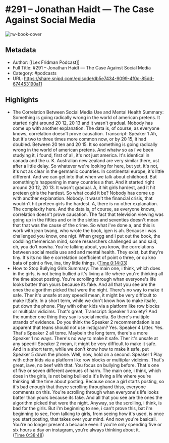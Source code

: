 # #291 – Jonathan Haidt —  The Case Against Social Media

![rw-book-cover](https://images.weserv.nl/?url=https%3A%2F%2Flexfridman.com%2Fwordpress%2Fwp-content%2Fuploads%2Fpowerpress%2Fartwork_3000-230.png&w=100&h=100)

## Metadata
- Author: [[Lex Fridman Podcast]]
- Full Title: #291 – Jonathan Haidt —  The Case Against Social Media
- Category: #podcasts
- URL: https://share.snipd.com/episode/db5e7434-9099-4f0c-85dd-674453190a11

## Highlights
- The Correlation Between Social Media Use and Mental Health
  Summary:
  Something is going radically wrong in the world of american pretens. It started right around 20 12, 20 13 and it wasn't gradual. Nobody has come up with another explanation. The data is, of course, as everyone knows, correlation doesn't prove causation.
  Transcript:
  Speaker 1
  Ah, but it's two to three times more common now, or by 20 15, it had doubled. Between 20 ten and 20 15. It so something is going radically wrong in the world of american pretens. And whatw so as i've been studying it, i found, first of all, it's not just america. It's identical in canada and the u. K. Australian new zealand are very similar there, ust after a little delay. So whatever we're looking for here, but yet, it's not, it's not as clear in the germanic countries. In continental europe, it's little different. And we can get into that when we talk about childhood. But something's happening in many countries a that. And it started right around 20 12, 20 13. It wasn't gradual. A, it hit girls hardest, and it hit preteen girls the hardest. So what could it be? Nobody has come up with another explanation. Nobody. It wasn't the financial crisis, that wouldn't hit preteen girls the hardest. A, there is no other explanation. The complexity here. And the data is, of course, as everyone knows, correlation doesn't prove causation. The fact that television viewing was going up in the fifties and or in the sixties and seventies doesn't mean that that was the cause of the crime. So what i've done a, and this is work with jean twang, who wrote the book, igen is ah. Because i was challenged you know, one nigt. When gregg and i put out the book, the coddling themerican mind, some researchers challenged us and said, oh, you do't nowha. You're talking about, you know, the correlations between social media use and and mental health. They exist, but they're tiny. It's its no like e correlation coefficient of point o three, or ou kno bata of point o five, ina, tiny little things. ([Time 0:14:03](https://share.snipd.com/snip/1ec6c6a2-710e-45df-99ed-23f1a5ca1d55))
- How to Stop Bullying Girls
  Summary:
  The main one, i think, which does in the girls, is not being bullied a it's living a life where you're thinking all the time about posting. You're scrolling through whan everyone's life looks batter than yours because its fake. And all that you see are the ones the algorithm picked that were the night. There's no way to make it safe. Ther it's unsafe at any speedil mean, it might be very difficult to make itSafe. In a short term, while we don't know how to make itsafe, put down the phone. Play with other kids via a platform like row blocks or multiplar vidicims. That's great,
  Transcript:
  Speaker 1
  anxiety? And the number one thing they say is social media. So there's multiple strands of evidence. Do you think the
  Speaker 2
  recommendation is as apparent that teans should not use instigram? Yes.
  Speaker 4
  Litter. Yes. That's
  Speaker 2
  all tome. Maybein the long term, there's a more
  Speaker 1
  no ways. There's no way to make it safe. Ther it's unsafe at any speedil
  Speaker 2
  mean, it might be very difficult to make it safe. And in a short term, while we don't know how to make it safe, put
  Speaker 5
  down the phone. Well, now, hold on a second.
  Speaker 1
  Play with other kids via a platform like row blocks or multiplar vidicims. That's great, iave, no beef with that. You focus on bullying before. That's one of five or seven different avenues of harm. The main one, i think, which does in the girls, is not being bullied a it's living a life where you're thinking all the time about posting. Because once a girl starts posting, so it's bad enough that theyre scrolling throughand thiss, everyone comments on this. You're scrolling through whan everyone's life looks batter than yours because its fake. And all that you see are the ones the algorithm picked that were the night. Anyway, so the scrolling, i think, is bad for the girls. But i'm beginning to see, i can't prove this, bat i'm beginning to see, from talking to girls, from seeing how it's used, is once you start posting, that takes over your mind. And now you're basicall. You're no longer present a because even if you're only spending five or six hours a day on instagram, you're always thinking about it. ([Time 0:38:48](https://share.snipd.com/snip/9eb745a8-158d-4be8-81d1-f9d57f40ac9b))
